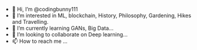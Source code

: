 - 👋 Hi, I’m @codingbunny111
- 👀 I’m interested in ML, blockchain, History, Philosophy, Gardening, Hikes and Travelling.
- 🌱 I’m currently learning GANs, Big Data...
- 💞️ I’m looking to collaborate on Deep learning...
- 📫 How to reach me ...

<!---
codingbunny111/codingbunny111 is a ✨ special ✨ repository because its `README.md` (this file) appears on your GitHub profile.
You can click the Preview link to take a look at your changes.
--->
